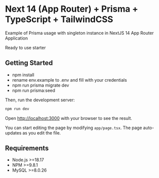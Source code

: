 # Next 14 (App Router) + Prisma + TypeScript + TailwindCSS
<p>Example of Prisma usage with singleton instance in NextJS 14 App Router Application</p>
<p>Ready to use starter</p>

## Getting Started

- npm install
- rename env.example to .env and fill with your credentials
- npm run prisma migrate dev
- npm run prisma:seed

Then, run the development server:

```bash
npm run dev
```

Open [http://localhost:3000](http://localhost:3000) with your browser to see the result.

You can start editing the page by modifying `app/page.tsx`. The page auto-updates as you edit the file.

## Requirements
- Node.js >=18.17
- NPM >=9.8.1
- MySQL >=8.0.26
